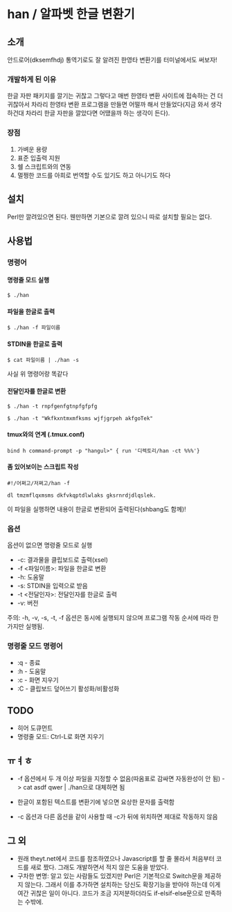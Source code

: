 han / 알파벳 한글 변환기
=======================

## 소개
안드로어(dksemfhdj) 통역기로도 잘 알려진 한영타 변환기를 터미널에서도 써보자!

### 개발하게 된 이유
한글 자판 패키지를 깔기는 귀찮고 그렇다고 매번 한영타 변환 사이트에 접속하는 건 더 귀찮아서 차라리 한영타 변환 프로그램을 만들면 어떨까 해서 만들었다(지금 와서 생각하건대 차라리 한글 자판을 깔았다면 어땠을까 하는 생각이 든다).

### 장점
1. 가벼운 용량
2. 표준 입출력 지원
3. 쉘 스크립트와의 연동
4. 멀쩡한 코드를 아희로 번역할 수도 있기도 하고 아니기도 하다


## 설치
Perl만 깔려있으면 된다. 웬만하면 기본으로 깔려 있으니 따로 설치할 필요는 없다.


## 사용법

### 명령어

#### 명령줄 모드 실행
```
$ ./han
```

#### 파일을 한글로 출력
```
$ ./han -f 파일이름
```

#### STDIN을 한글로 출력
```
$ cat 파일이름 | ./han -s
```
사실 위 명령어랑 똑같다

#### 전달인자를 한글로 변환
```
$ ./han -t rnpfgenfgtnpfgfpfg
```
```
$ ./han -t "Wkfkxntmxmfksms wjfjgrpeh akfgoTek"
```

#### tmux와의 연계 (.tmux.conf)
```
bind h command-prompt -p "hangul>" { run '디렉토리/han -ct %%%'}
```

#### 좀 있어보이는 스크립트 작성
```
#!/어쩌고/저쩌고/han -f

dl tmzmflqxmsms dkfvkqptdlwlaks gksrnrdjdlqslek.
```
이 파일을 실행하면 내용이 한글로 변환되어 출력된다(shbang도 함께)!


### 옵션
옵션이 없으면 명령줄 모드로 실행

- -c:               결과물을 클립보드로 출력(xsel)
- -f <파일이름>:    파일을 한글로 변환
- -h:               도움말
- -s:               STDIN을 입력으로 받음
- -t <전달인자>:    전달인자를 한글로 출력
- -v:               버전

주의: -h, -v, -s, -t, -f 옵션은 동시에 실행되지 않으며 프로그램 작동 순서에 따라 한 가지만 실행됨.


### 명령줄 모드 명령어
- :q    - 종료
- :h    - 도움말
- :c    - 화면 지우기
- :C    - 클립보드 덮어쓰기 활성화/비활성화

## TODO
- 히어 도큐먼트
- 명령줄 모드: Ctrl-L로 화면 지우기


## ㅠㅕㅎ
- -f 옵션에서 두 개 이상 파일을 지정할 수 없음(따옴표로 감싸면 자동완성이 안 됨)
    -> cat asdf qwer | ./han으로 대체하면 됨

- 한글이 포함된 텍스트를 변환기에 넣으면 요상한 문자를 출력함

- -c 옵션과 다른 옵션을 같이 사용할 때 -c가 뒤에 위치하면 제대로 작동하지 않음


## 그 외
- 원래 theyt.net에서 코드를 참조하였으나 Javascript를 할 줄 몰라서 처음부터 코드를 새로 짰다. 그래도 개발하면서 적지 않은 도움을 받았다.
- 구차한 변명: 알고 있는 사람들도 있겠지만 Perl은 기본적으로 Switch문을 제공하지 않는다. 그래서 이를 추가하면 설치하는 당신도 확장기능을 받아야 하는데 이게 여간 귀찮은 일이 아니다. 코드가 조금 지저분하더라도 if-elsif-else문으로 만족하는 수밖에.
